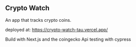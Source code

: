 ## Crypto Watch
An app that tracks crypto coins.

deployed at: https://crypto-watch-tau.vercel.app/

Build with Next.js and the coingecko Api
testing with cypress